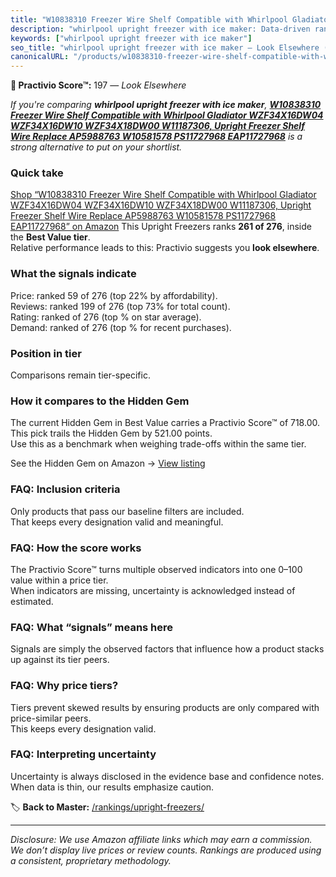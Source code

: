 ```yaml
---
title: "W10838310 Freezer Wire Shelf Compatible with Whirlpool Gladiator WZF34X16DW04 WZF34X16DW10 WZF34X18DW00 W11187306, Upright Freezer Shelf Wire Replace AP5988763 W10581578 PS11727968 EAP11727968"
description: "whirlpool upright freezer with ice maker: Data-driven ranking using the Practivio Score™. Positioned by quality, value, demand, findability, momentum."
keywords: ["whirlpool upright freezer with ice maker"]
seo_title: "whirlpool upright freezer with ice maker — Look Elsewhere (2025)"
canonicalURL: "/products/w10838310-freezer-wire-shelf-compatible-with-whirlpool-gladiator-wzf34x16dw04-wzf34x16dw10-wzf34x18dw00-w11187306-upright-freezer-shelf-wire-replace-ap5988763-w10581578-ps11727968-eap11727968-B0F7KMV7PP/"
---
```


**🚫 Practivio Score™:** 197 — _Look Elsewhere_


*If you're comparing **whirlpool upright freezer with ice maker**, **[W10838310 Freezer Wire Shelf Compatible with Whirlpool Gladiator WZF34X16DW04 WZF34X16DW10 WZF34X18DW00 W11187306, Upright Freezer Shelf Wire Replace AP5988763 W10581578 PS11727968 EAP11727968](https://www.amazon.com/dp/B0F7KMV7PP?tag=practivio-20)** is a strong alternative to put on your shortlist.*
### Quick take
[Shop “W10838310 Freezer Wire Shelf Compatible with Whirlpool Gladiator WZF34X16DW04 WZF34X16DW10 WZF34X18DW00 W11187306, Upright Freezer Shelf Wire Replace AP5988763 W10581578 PS11727968 EAP11727968” on Amazon](https://www.amazon.com/dp/B0F7KMV7PP?tag=practivio-20)
This Upright Freezers ranks **261 of 276**, inside the **Best Value tier**.  
Relative performance leads to this: Practivio suggests you **look elsewhere**.

### What the signals indicate
Price: ranked 59 of 276 (top 22% by affordability).  
Reviews: ranked 199 of 276 (top 73% for total count).  
Rating: ranked  of 276 (top % on star average).  
Demand: ranked  of 276 (top % for recent purchases).

### Position in tier
Comparisons remain tier-specific.

### How it compares to the Hidden Gem
The current Hidden Gem in Best Value carries a Practivio Score™ of 718.00.  
This pick trails the Hidden Gem by 521.00 points.  
Use this as a benchmark when weighing trade-offs within the same tier.  

See the Hidden Gem on Amazon → [View listing](https://www.amazon.com/dp/B00IR8H55A?tag=practivio-20)

### FAQ: Inclusion criteria
Only products that pass our baseline filters are included.  
That keeps every designation valid and meaningful.

### FAQ: How the score works
The Practivio Score™ turns multiple observed indicators into one 0–100 value within a price tier.  
When indicators are missing, uncertainty is acknowledged instead of estimated.

### FAQ: What “signals” means here
Signals are simply the observed factors that influence how a product stacks up against its tier peers.

### FAQ: Why price tiers?
Tiers prevent skewed results by ensuring products are only compared with price-similar peers.  
This keeps every designation valid.

### FAQ: Interpreting uncertainty
Uncertainty is always disclosed in the evidence base and confidence notes.  
When data is thin, our results emphasize caution.


🏷️ **Back to Master:** [/rankings/upright-freezers/](/rankings/upright-freezers/)

---
_Disclosure: We use Amazon affiliate links which may earn a commission. We don’t display live prices or review counts. Rankings are produced using a consistent, proprietary methodology._
